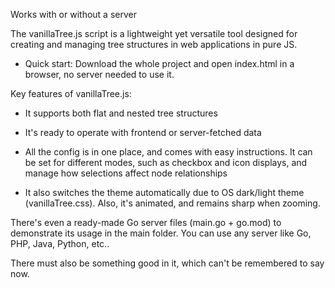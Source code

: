 Works with or without a server

The vanillaTree.js script is a lightweight yet versatile tool designed for creating and managing tree structures in web applications in pure JS. 

- Quick start: Download the whole project and open index.html in a browser, no server needed to use it.

Key features of vanillaTree.js:

- It supports both flat and nested tree structures
  
- It's ready to operate with frontend or server-fetched data
  
- All the config is in one place, and comes with easy instructions. It can be set for different modes, such as checkbox and icon displays, and manage how selections affect node relationships
  
- It also switches the theme automatically due to OS dark/light theme (vanillaTree.css). Also, it's animated, and remains sharp when zooming.

There's even a ready-made Go server files (main.go + go.mod) to demonstrate its usage in the main folder. You can use any server like Go, PHP, Java, Python, etc..

There must also be something good in it, which can't be remembered to say now.
